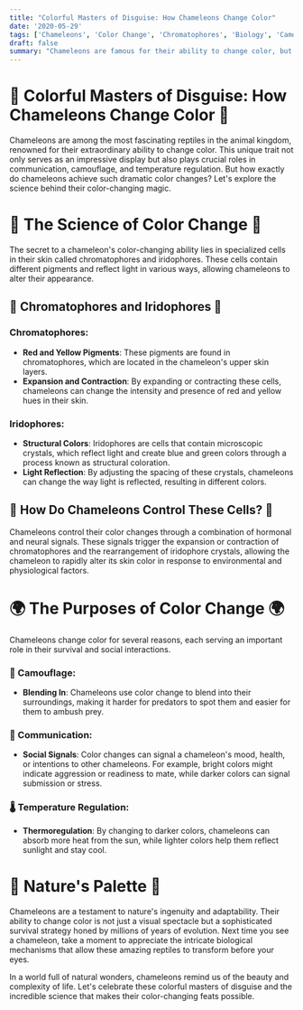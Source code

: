 ```yaml
---
title: "Colorful Masters of Disguise: How Chameleons Change Color"
date: '2020-05-29'
tags: ['Chameleons', 'Color Change', 'Chromatophores', 'Biology', 'Camouflage','Questions']
draft: false
summary: "Chameleons are famous for their ability to change color, but how do they do it? This blog post explores the fascinating biological mechanisms behind chameleons color-changing abilities and the purposes they serve in the wild."
---
```


# 🦎 Colorful Masters of Disguise: How Chameleons Change Color 🦎

Chameleons are among the most fascinating reptiles in the animal kingdom, renowned for their extraordinary ability to change color. This unique trait not only serves as an impressive display but also plays crucial roles in communication, camouflage, and temperature regulation. But how exactly do chameleons achieve such dramatic color changes? Let's explore the science behind their color-changing magic.

# 🔬 The Science of Color Change 🔬

The secret to a chameleon's color-changing ability lies in specialized cells in their skin called chromatophores and iridophores. These cells contain different pigments and reflect light in various ways, allowing chameleons to alter their appearance.

## 🌈 Chromatophores and Iridophores 🌈

### Chromatophores:
- **Red and Yellow Pigments**: These pigments are found in chromatophores, which are located in the chameleon's upper skin layers.
- **Expansion and Contraction**: By expanding or contracting these cells, chameleons can change the intensity and presence of red and yellow hues in their skin.

### Iridophores:
- **Structural Colors**: Iridophores are cells that contain microscopic crystals, which reflect light and create blue and green colors through a process known as structural coloration.
- **Light Reflection**: By adjusting the spacing of these crystals, chameleons can change the way light is reflected, resulting in different colors.

## 🦠 How Do Chameleons Control These Cells? 🦠

Chameleons control their color changes through a combination of hormonal and neural signals. These signals trigger the expansion or contraction of chromatophores and the rearrangement of iridophore crystals, allowing the chameleon to rapidly alter its skin color in response to environmental and physiological factors.

# 🌍 The Purposes of Color Change 🌍

Chameleons change color for several reasons, each serving an important role in their survival and social interactions.

### 🥷 Camouflage:
- **Blending In**: Chameleons use color change to blend into their surroundings, making it harder for predators to spot them and easier for them to ambush prey.

### 💬 Communication:
- **Social Signals**: Color changes can signal a chameleon's mood, health, or intentions to other chameleons. For example, bright colors might indicate aggression or readiness to mate, while darker colors can signal submission or stress.

### 🌡️ Temperature Regulation:
- **Thermoregulation**: By changing to darker colors, chameleons can absorb more heat from the sun, while lighter colors help them reflect sunlight and stay cool.

# 🌟 Nature's Palette 🌟

Chameleons are a testament to nature's ingenuity and adaptability. Their ability to change color is not just a visual spectacle but a sophisticated survival strategy honed by millions of years of evolution. Next time you see a chameleon, take a moment to appreciate the intricate biological mechanisms that allow these amazing reptiles to transform before your eyes.

In a world full of natural wonders, chameleons remind us of the beauty and complexity of life. Let's celebrate these colorful masters of disguise and the incredible science that makes their color-changing feats possible.

